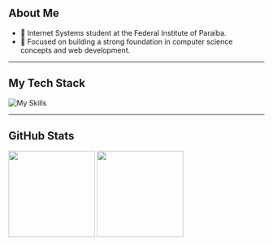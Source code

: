 ## About Me
- 📖 Internet Systems student at the Federal Institute of Paraíba.
- 🎯 Focused on building a strong foundation in computer science concepts and web development.

---

## My Tech Stack

![My Skills](https://skillicons.dev/icons?i=python,django,java,spring,postgresql)

---

## GitHub Stats

<div>
  <img height=170 src="https://github-readme-stats.vercel.app/api?username=DaviAlencar2&show_icons=true&theme=dark"/>
  <img height=170 src="https://github-readme-stats.vercel.app/api/top-langs/?username=DaviAlencar2&layout=compact&theme=dark&v=2"/>
</div>
